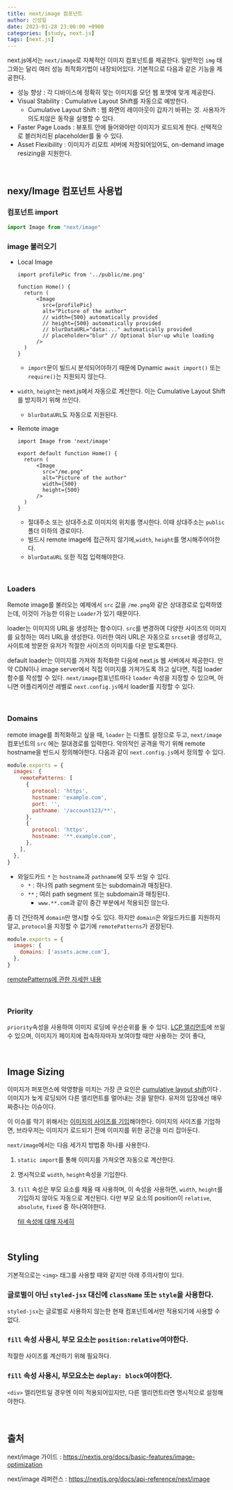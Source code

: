 ```yaml
---
title: next/image 컴포넌트
author: 신성일
date: 2023-01-28 23:00:00 +0900
categories: [study, next.js]
tags: [next.js]
---
```


next.js에서는 `next/image`로 자체적인 이미지 컴포넌트를 제공한다. 일반적인 `img` 태그와는 달리 여러 성능 최적화기법이 내장되어있다. 기본적으로 다음과 같은 기능을 제공한다.

- 성능 향상 : 각 디바이스에 정확히 맞는 이미지를 모던 웹 포맷에 맞게 제공한다.
- Visual Stability : Cumulative Layout Shift를 자동으로 예방한다.
  - Cumulative Layout Shift : 웹 화면의 레이아웃이 갑자기 바뀌는 것. 사용자가 의도치않은 동작을 실행할 수 있다.
- Faster Page Loads : 뷰포트 안에 들어와야만 이미지가 로드되게 한다. 선택적으로 블러처리된 placeholder를 둘 수 있다.
- Asset Flexibility : 이미지가 리모트 서버에 저장되어있어도, on-demand image resizing을 지원한다.

<br/>

## nexy/Image 컴포넌트 사용법

### 컴포넌트 import

```js
import Image from "next/image"
```

### image 불러오기

- Local Image

  ```react
  import profilePic from '../public/me.png'
  
  function Home() {
    return (
        <Image
          src={profilePic}
          alt="Picture of the author"
          // width={500} automatically provided
          // height={500} automatically provided
          // blurDataURL="data:..." automatically provided
          // placeholder="blur" // Optional blur-up while loading
        />
    )
  }
  ```

  - `import`문이 빌드시 분석되어야하기 때문에 Dynamic `await import()` 또는 `require()`는 지원되지 않는다.
- `width`, `height`는 next.js에서 자동으로 계산한다. 이는 Cumulative Layout Shift를 방지하기 위해 쓰인다.
  - `blurDataURL`도 자동으로 지원된다.

- Remote image

  ```react
  import Image from 'next/image'
  
  export default function Home() {
    return (
        <Image
          src="/me.png"
          alt="Picture of the author"
          width={500}
          height={500}
        />
    )
  }
  ```
  
  - 절대주소 또는 상대주소로 이미지의 위치를 명시한다. 이때 상대주소는 `public` 폴더 이하의 경로이다.
  - 빌드시 remote image에 접근하지 않기에,`width`, `height`를 명시해주어야한다.
  - `blurDataURL` 또한 직접 입력해야한다.

<br/>

### Loaders

Remote image를 불러오는 예제에서 `src` 값을 `/me.png`와 같은 상대경로로 입력하였는데, 이것이 가능한 이유는 `Loader`가 있기 때문이다.

loader는 이미지의 URL을 생성하는 함수이다. `src`를 변경하여 다양한 사이즈의 이미지를 요청하는 여러 URL을 생성한다. 이러한 여러 URL은 자동으로 `srcset`을 생성하고, 사이트에 방문한 유저가 적절한 사이즈의 이미지를 다운 받도록한다.

default loader는 이미지를 가져와 최적화한 다음에 next.js 웹 서버에서 제공한다. 만약 CDN이나 image server에서 직접 이미지를 가져가도록 하고 싶다면, 직접 loader 함수를 작성할 수 있다. `next/image`컴포넌트마다 `loader` 속성을 지정할 수 있으며, 아니면 어플리케이션 레벨로 `next.config.js`에서 loader를 지정할 수 있다.

 <br/>

### Domains

remote image를 최적화하고 싶을 때, `loader` 는 디폴트 설정으로 두고, `next/image` 컴포넌트의 `src` 에는 절대경로를 입력한다. 악의적인 공격을 막기 위해 remote hostname을 반드시 정의해야한다. 다음과 같이 `next.config.js`에서 정의할 수 있다.

```js
module.exports = {
  images: {
    remotePatterns: [
      {
        protocol: 'https',
        hostname: 'example.com',
        port: '',
        pathname: '/account123/**',
      },
      {
        protocol: 'https',
        hostname: '**.example.com',
      },
    ],
  },
}
```

- 와일드카드 `*` 는 `hostname`과 `pathname`에 모두 쓰일 수 있다.
  - `*` : 하나의 path segment 또는 subdomain과 매칭된다.
  - `**` ; 여러  path segment 또는 subdomain과 매칭된다.
    - `www.**.com`과 같이 중간 부분에서 적용되진 않는다.

좀 더 간단하게 `domain`만 명시할 수도 있다. 하지만 `domain`은 와일드카드를 지원하지 알고, `protocol`을 지정할 수 없기에 `remotePatterns`가 권장된다.

```js
module.exports = {
  images: {
    domains: ['assets.acme.com'],
  },
}
```

[remotePatterns에 관한 자세한 내용](https://nextjs.org/docs/api-reference/next/image#remote-patterns)

<br/>

### Priority

`priority`속성을 사용하여 이미지 로딩에 우선순위를 둘 수 있다. [LCP 엘리먼트](https://web.dev/lcp/#what-elements-are-considered)에 쓰일 수 있으며, 이미지가 페이지에 접속하자마자 보여야할 때만 사용하는 것이 좋다,

<br/>

## Image Sizing

이미지가 퍼포먼스에 악영향을 미치는 가장 큰 요인은 [cumulative layout shift](https://web.dev/cls/)이다 . 이미지가 늦게 로딩되어 다른 엘리먼트를 멀어내는 것을 말한다. 유저의 입장에선 매우 짜증나는 이슈이다. 

이 이슈를 막기 위해서는 [이미지의 사이즈를 기입](https://web.dev/optimize-cls/#images-without-dimensions)해야한다. 이미지의 사이즈를 기업하면, 브라우저는 이미지가 로드되기 전에 이미지를 위한 공간을 미리 잡아둔다.

`next/image`에서는 다음 세가지 방법중 하나를 사용한다.

1. `static import`를 통해 이미지를 가져오면 자동으로 계산한다.

2. 명시적으로 `width`, `height`속성을 기입한다.

3. `fill` 속성은 부모 요소를 채울 때 사용하며, 이 속성을 사용하면, `width`, `height`를 기입하지 않아도 자동으로 계산된다. 다만 부모 요소의 position이 `relative`, `absolute`, `fixed` 중 하나여야한다.

   [fill 속성에 대해 자세히](https://nextjs.org/docs/api-reference/next/image#fill)

<br/>

## Styling 

기본적으로는 `<img>` 태그를 사용할 때와 같지만 아래 주의사항이 있다.

### 글로벌이 아닌 `styled-jsx` 대신에 `className` 또는 `style`을 사용한다.

`styled-jsx`는 글로벌로 사용하지 않는한 현재 컴포넌트에서만 적용되기에 사용할 수 없다.

### `fill` 속성 사용시, 부모 요소는 `position:relative`여야한다.

적절한 사이즈를 계산하기 위해 필요하다.

### `fill` 속성 사용시, 부모요소는 `deplay: block`여야한다.

`<div>` 엘리먼트일 경우엔 이미 적용되어있지만, 다른 엘리먼트라면 명시적으로 설정해야한다.

<br/>

## 출처

next/image 가이드 : https://nextjs.org/docs/basic-features/image-optimization

next/image 레퍼런스 : https://nextjs.org/docs/api-reference/next/image
